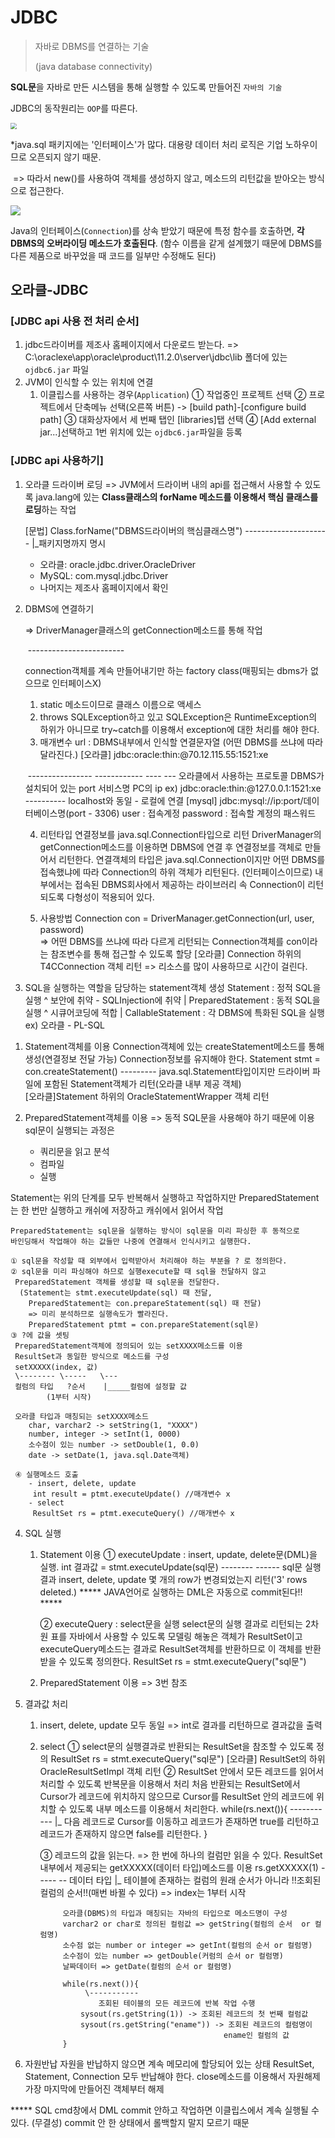 # JDBC

> 자바로 DBMS를 연결하는 기술
>
> (java database connectivity)

**SQL문**을 자바로 만든 시스템을 통해 실행할 수 있도록 만들어진 `자바의 기술`

JDBC의 동작원리는 `OOP`를 따른다.

<img src=".\images\JDBC_class.PNG" style="zoom:60%;" />

*java.sql 패키지에는 '인터페이스'가 많다. 대용량 데이터 처리 로직은 기업 노하우이므로 오픈되지 않기 때문.

​	=> 따라서 new()를 사용하여 객체를 생성하지 않고, 메소드의 리턴값을 받아오는 방식으로 접근한다.

![](.\images\JDBC_driver.PNG)

Java의 인터페이스(`Connection`)를 상속 받았기 때문에 특정 함수를 호출하면, **각 DBMS의 오버라이딩 메소드가 호출된다**. (함수 이름을 같게 설계했기 때문에 DBMS를 다른 제품으로 바꾸었을 때 코드를 일부만 수정해도 된다)



## 오라클-JDBC

### [JDBC api 사용 전 처리 순서]

1. jdbc드라이버를 제조사 홈페이지에서 다운로드 받는다.
	=> C:\oraclexe\app\oracle\product\11.2.0\server\jdbc\lib 폴더에 있는
		`ojdbc6.jar` 파일
2. JVM이 인식할 수 있는 위치에 연결
	1) 이클립스를 사용하는 경우(`Application`)
		① 작업중인 프로젝트 선택
		② 프로젝트에서 단축메뉴 선택(오른쪽 버튼) -> [build path]-[configure build path]
		③ 대화상자에서 세 번째 탭인 [libraries]탭 선택
		④ [Add external jar...]선택하고 1번 위치에 있는 `ojdbc6.jar`파일을 등록



### [JDBC api 사용하기]

1. 오라클 드라이버 로딩
	=> JVM에서 드라이버 내의 api를 접근해서 사용할 수 있도록 java.lang에 있는 **Class클래스의 forName 메소드를
		이용해서 핵심 클래스를 로딩**하는 작업
		
	[문법]
	Class.forName("DBMS드라이버의 핵심클래스명")
																\---------------------
																	|_패키지명까지 명시
	
	- 오라클: oracle.jdbc.driver.OracleDriver
	- MySQL: com.mysql.jdbc.Driver	
	- 나머지는 제조사 홈페이지에서 확인
	
2. DBMS에 연결하기
	
	=> DriverManager클래스의 getConnection메소드를 통해 작업
	
	​	\------------------------
	
	 connection객체를 계속 만들어내기만 하는 factory class(매핑되는 dbms가 없으므로 인터페이스X)
	 1) static 메소드이므로 클래스 이름으로 액세스
	 2) throws SQLException하고 있고 SQLException은 RuntimeException의 
	 	하위가 아니므로 try~catch를 이용해서 exception에 대한 처리를 해야 한다.
	 3) 매개변수
	 	url : DBMS내부에서 인식할 연결문자열 (어떤 DBMS를 쓰냐에 따라 달라진다.)
	 		[오라클] 
	 		jdbc:oracle:thin:@70.12.115.55:1521:xe
	
	​		\----------------  \------------ \---- \---
	 	오라클에서 사용하는 프로토콜	 DBMS가 설치되어 있는   port 서비스명
	 						 PC의 ip
	 		ex) jdbc:oracle:thin:@127.0.0.1:1521:xe
	\----------
	 							 localhost와 동일 - 로컬에 연결
	 		[mysql]
	 		jdbc:mysql://ip:port/데이터베이스명(port - 3306)
	 	user : 접속계정
	 	password : 접속할 계정의 패스워드
	 	
	 4) 리턴타입
	 	연결정보를 java.sql.Connection타입으로 리턴
	 	DriverManager의 getConnection메소드를 이용하면  DBMS에 연결 후 연결정보를
	 	객체로 만들어서 리턴한다.
	 	연결객체의 타입은 java.sql.Connection이지만 어떤 DBMS를 접속했냐에 따라
	 	Connection의 하위 객체가 리턴된다. (인터페이스이므로)
	 	내부에서는 접속된 DBMS회사에서 제공하는 라이브러리 속 Connection이 리턴되도록
	 	다형성이 적용되어 있다.
	 	
	 5) 사용방법
	 	Connection con = DriverManager.getConnection(url, user, password)	
 	=> 어떤 DBMS를 쓰냐에 따라 다르게 리턴되는 Connection객체를 con이라는
	 		참조변수를 통해 접근할 수 있도록 할당
	 		[오라클] Connection 하위의 T4CConnection 객체 리턴
	 	=> 리소스를 많이 사용하므로 시간이 걸린다.
	
3. SQL을 실행하는 역할을 담당하는 statement객체 생성
	Statement		: 정적 SQL을 실행
		^			   보안에 취약 - SQLInjection에 취약
		|
PreparedStatement	: 동적 SQL을 실행
		^			   시큐어코딩에 적합
		|
CallableStatement	: 각 DBMS에 특화된 SQL을 실행
					  ex) 오라클 - PL-SQL

1) Statement객체를 이용
	Connection객체에 있는 createStatement메소드를 통해 생성(연결정보 전달 가능)
	Connection정보를 유지해야 한다.
	Statement stmt = con.createStatement()
	\---------
		java.sql.Statement타입이지만 
		드라이버 파일에 포함된 Statement객체가 리턴(오라클 내부 제공 객체)		
		[오라클]Statement 하위의 OracleStatementWrapper 객체 리턴
		
2) PreparedStatement객체를 이용
	=> 동적 SQL문을 사용해야 하기 때문에 이용
	sql문이 실행되는 과정은
	- 쿼리문을 읽고 분석
	- 컴파일
	- 실행
	

Statement는 위의 단계를 모두 반복해서 실행하고 작업하지만 PreparedStatement는
	한 번만 실행하고 캐쉬에 저장하고 캐쉬에서 읽어서 작업
	

	PreparedStatement는 sql문을 실행하는 방식이 sql문을 미리 파싱한 후 동적으로
	바인딩해서 작업해야 하는 값들만 나중에 연결해서 인식시키고 실행한다.
	
	① sql문을 작성할 때 외부에서 입력받아서 처리해야 하는 부분을 ? 로 정의한다.
	② sql문을 미리 파싱해야 하므로 실행execute할 때 sql을 전달하지 않고 
	 PreparedStatement 객체를 생성할 때 sql문을 전달한다.
	  (Statement는 stmt.executeUpdate(sql) 때 전달,
	  	PreparedStatement는 con.prepareStatement(sql) 때 전달)
	  	=> 미리 분석하므로 실행속도가 빨라진다.
		PreparedStatement ptmt = con.prepareStatement(sql문)
	③ ?에 값을 셋팅
	 PreparedStatement객체에 정의되어 있는 setXXXX메소드를 이용
	 ResultSet과 동일한 방식으로 메소드를 구성
	 setXXXXX(index, 값)
	 \-------- \-----	\---
	 컬럼의 타입	  ?순서	 |_____컬럼에 설정할 값
			(1부터 시작)		
			
	 오라클 타입과 매칭되는 setXXXX메소드
	 	char, varchar2 -> setString(1, "XXXX")
	 	number, integer -> setInt(1, 0000)
	 	소수점이 있는 number -> setDouble(1, 0.0)
	 	date -> setDate(1, java.sql.Date객체) 
	 	
	 ④ 실행메소드 호출
	 	- insert, delete, update
	 	 int result = ptmt.executeUpdate() //매개변수 x
	 	- select
	 	 ResultSet rs = ptmt.executeQuery() //매개변수 x 

4. SQL 실행
	1) Statement 이용
		① executeUpdate : insert, update, delete문(DML)을 실행.
			int 결과값 = stmt.executeUpdate(sql문)
			\--------					 \------
			sql문 실행 결과					insert, delete, update
		몇 개의 row가 변경되었는지 리턴('3' rows deleted.)
		***** JAVA언어로 실행하는 DML은 자동으로 commit된다!! *****
		
		② executeQuery : select문을 실행
						select문의 실행 결과로 리턴되는 2차원 표를 자바에서 사용할 수 있도록
						모델링 해놓은 객체가 ResultSet이고 
						executeQuery메소드는 결과로 ResultSet객체를 반환하므로
						이 객체를 반환받을 수 있도록 정의한다.
			ResultSet rs = stmt.executeQuery("sql문")	
	
	2) PreparedStatement 이용
		=> 3번 참조

5. 결과값 처리
	1) insert, delete, update 모두 동일
		=> int로 결과를 리턴하므로 결과값을 출력
	
	2) select 
		① select문의 실행결과로 반환되는 ResultSet을 참조할 수 있도록 정의
			ResultSet rs = stmt.executeQuery("sql문")
			[오라클] ResultSet의 하위 OracleResultSetImpl 객체 리턴
		② ResultSet 안에서 모든 레코드를 읽어서 처리할 수 있도록 반복문을 이용해서 처리
		  처음 반환되는 ResultSet에서 Cursor가 레코드에 위치하지 않으므로 Cursor를 
		 ResultSet 안의 레코드에 위치할 수 있도록 내부 메소드를 이용해서 처리한다.
		 while(rs.next()){
		 	  \-----------
		 	  	|_ 다음 레코드로 Cursor를 이동하고 레코드가 존재하면 true를 리턴하고
		 	  		레코드가 존재하지 않으면 false를 리턴한다.
		 }
		 
		 ③ 레코드의 값을 읽는다.
		 	=> 한 번에 하나의 컬럼만 읽을 수 있다.
		 		ResultSet 내부에서 제공되는 getXXXXX(데이터 타입)메소드를 이용
					rs.getXXXXX(1)
						  \----- --
					    데이터 타입	|_ 테이블에 존재하는 컬럼의 원래 순서가 아니라
					    			!!조회된 컬럼의 순서!!(매번 바뀔 수 있다)
					    				=> index는 1부터 시작
				
				오라클(DBMS)의 타입과 매칭되는 자바의 타입으로 메소드명이 구성
				varchar2 or char로 정의된 컬럼값 => getString(컬럼의 순서  or 컬럼명)
				소수점 없는 number or integer => getInt(컬럼의 순서 or 컬럼명)	
				소수점이 있는 number => getDouble(커럼의 순서 or 컬럼명)
				날짜데이터 => getDate(컬럼의 순서 or 컬럼명)
			
				while(rs.next()){
					 \-----------
					 	조회된 테이블의 모든 레코드에 반복 작업 수행
					sysout(rs.getString(1)) -> 조회된 레코드의 첫 번째 컬럼값
					sysout(rs.getString("ename")) -> 조회된 레코드의 컬럼명이
													ename인 컬럼의 값
				}

6. 자원반납
	자원을 반납하지 않으면 계속 메모리에 할당되어 있는 상태
	ResultSet, Statement, Connection 모두 반납해야 한다.
	close메소드를 이용해서 자원해제
	가장 마지막에 만들어진 객체부터 해제
	
	
	
	

***** SQL cmd창에서 DML commit 안하고 작업하면 이클립스에서 계속 실행될 수 있다.
(무결성) commit 안 한 상태에서 롤백할지 말지 모르기 때문